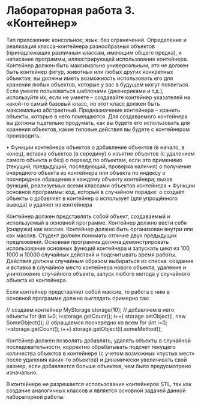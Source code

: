 # Лабораторная работа 3. «Контейнер»
Тип приложения: консольное; язык: без ограничений.
Определение и реализация класса-контейнера разнообразных объектов (принадлежащих различным классам, имеющим общего предка), и написание программы, иллюстрирующей использование контейнера. Контейнер должен быть максимально универсальным, это не должен быть контейнер фигур, животных или любых других конкретных объектов; вы должны иметь возможность использовать его для хранения любых объектов, которые у вас в будущем могут появиться. Если умеете пользоваться шаблонами (дженериками и т.д.), используйте их; если не умеете – создавайте контейнер указателей на какой-то самый базовый класс, но этот класс должен быть максимально абстрактный.
Предназначение контейнера – хранить объекты, которые в него помещаются. Для создаваемого контейнера вы должны тщательно продумать, как вы будете его использовать для хранения объектов, какие типовые действия вы будете с контейнером производить.

•	Функции контейнера объектов
o	добавление объектов (в начало, в конец), вставка объектов (в середину)
o	изъятие объектов (с удалением самого объекта и без)
o	переход по объектам, если это применимо (текущий, предыдущий, последующий, проверка наличия)
o	получение очередного объекта из контейнера или объекта по индексу
o	поочередное обращение к каждому объекту контейнера; вызов функций, реализуемых всеми классами объектов контейнера
•	Функции основной программы: код, который в случайном порядке:
o	создаёт объекты
o	добавляет в контейнер
o	использует (для упрощённого вывода)
o	удаляет из контейнера

Контейнер должен представлять собой объект, создаваемый и используемый в основной программе. Контейнер должно вести себя (снаружи) как массив. Контейнер должно быть организован внутри или как массив. Студент должен понимать отличие двух предыдущих предложений. Основная программа должна демонстрировать использование основных функций контейнера и запускать цикл из 100, 1000 и 10000 случайных действий и подсчитывать время работы. Действия должны случайным образом выбираться из списка: создание и вставка в случайное место контейнера нового объекта, удаление и уничтожение случайного объекта, запуск любого метода у случайного объекта из контейнера.

Если контейнер представляет собой массив, то работа с ним в основной программе должна выглядеть примерно так:

// создаем контейнер
MyStorage storage(10);
// добавляем в него объекты
for (int i=0; i<storage.getCount(); i++)
    storage.setObject(i, new SomeObject());
// обращаемся поочередно ко всем
for (int i=0; i<storage.getCount(); i++)
    storage.getObject(i).someMethod();


Контейнер должен позволять добавлять, удалять объекты в случайной последовательности, корректно обрабатывать подсчет текущего количества объектов в контейнере (с учетом возможных «пустых мест» после удаления каких-то объектов) и динамически увеличивать свой размер, если добавляется больше объектов, чем было предусмотрено изначально.

В контейнере не разрешается использование контейнеров STL, так как создание аналогичных классов и является основной задачей данной лабораторной работы.

